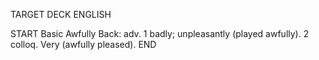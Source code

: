 TARGET DECK
ENGLISH

START
Basic
Awfully
Back: adv. 1 badly; unpleasantly (played awfully). 2 colloq. Very (awfully pleased).
END
